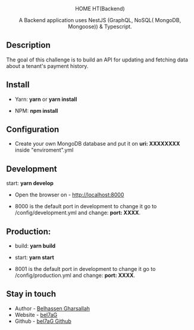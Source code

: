 <p align="center">
  HOME HT(Backend)
</p>

<p align="center">A Backend application uses NestJS (GraphQL, NoSQL( MongoDB, Mongoose)) & Typescript.</p>
   
## Description

<p>The goal of this challenge is to build an API for updating and fetching data about a tenant's payment history.</p>

## Install

- Yarn: **yarn** or **yarn install**

- NPM: **npm install**

## Configuration

- Create your own MongoDB database and put it on **uri: XXXXXXXX** inside "enviroment".yml

## Development

start: **yarn develop**

- Open the browser on - [http://localhost:8000](http://localhost:8000/)

* 8000 is the default port in development to change it go to /config/development.yml and change: **port: XXXX**.

## Production:

- build: **yarn build**

- start: **yarn start**

- 8001 is the default port in development to change it go to /config/production.yml and change: **port: XXXX**.

## Stay in touch

- Author - [Belhassen Gharsallah](https://www.linkedin.com/in/bel7ag/)
- Website - [bel7aG](https://bel7ag.netlify.com/)
- Github - [bel7aG Github](https://github.com/bel7aG)
